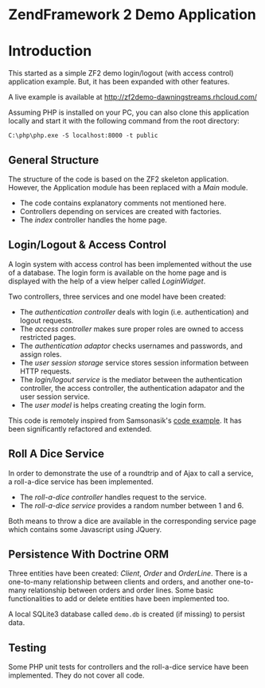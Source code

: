 ZendFramework 2 Demo Application
================================

# Introduction

This started as a simple ZF2 demo login/logout (with access control) application
example. But, it has been expanded with other features.

A live example is available at http://zf2demo-dawningstreams.rhcloud.com/ 

Assuming PHP is installed on your PC, you can also clone this application 
locally and start it with the following command from the root directory:

`C:\php\php.exe -S localhost:8000 -t public`

## General Structure

The structure of the code is based on the ZF2 skeleton application. However,
the Application module has been replaced with a *Main* module.

- The code contains explanatory comments not mentioned here.
- Controllers depending on services are created with factories.
- The *index* controller handles the home page.

## Login/Logout & Access Control

A login system with access control has been implemented without the use of a 
database. The login form is available on the home page and is displayed with
the help of a view helper called *LoginWidget*.

Two controllers, three services and one model have been created:

- The *authentication controller* deals with login (i.e. authentication) and
logout requests.
- The *access controller* makes sure proper roles are owned to
access restricted pages.
- The *authentication adaptor* checks usernames and passwords, and
assign roles.
- The *user session storage* service stores session information between HTTP requests.
- The *login/logout service* is the mediator between the authentication controller,
the access controller, the authentication adapator and the user session service.
- The *user model* is helps creating creating the login form.

This code is remotely inspired from Samsonasik's
[code example](https://samsonasik.wordpress.com/2012/10/23/zend-framework-2-create-login-authentication-using-authenticationservice-with-rememberme/).
It has been significantly refactored and extended.

## Roll A Dice Service

In order to demonstrate the use of a roundtrip and of Ajax to call
a service, a roll-a-dice service has been implemented.

- The *roll-a-dice controller* handles request to the service.
- The *roll-a-dice service* provides a random number between 1 and 6.

Both means to throw a dice are available in the corresponding service page
which contains some Javascript using JQuery.

## Persistence With Doctrine ORM

Three entities have been created: *Client*, *Order* and *OrderLine*. There is
a one-to-many relationship between clients and orders, and another 
one-to-many relationship between orders and order lines. Some basic 
functionalities to add or delete entities have been implemented too.

A local SQLite3 database called `demo.db` is created (if missing) to persist
data.

## Testing

Some PHP unit tests for controllers and the roll-a-dice service have been
implemented. They do not cover all code.
